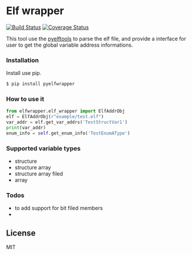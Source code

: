 # Elf wrapper

[![Build Status](https://travis-ci.org/sgnes/elf_dwarf_wrapper.svg?branch=master)](https://travis-ci.org/sgnes/elf_dwarf_wrapper)
[![Coverage Status](https://coveralls.io/repos/github/sgnes/elf_dwarf_wrapper/badge.svg?branch=master)](https://coveralls.io/github/sgnes/elf_dwarf_wrapper?branch=master)

This tool use the [pyelftools](https://github.com/eliben/pyelftools) to parse the elf file, and provide a interface
for user to get the global variable address informations.



### Installation


Install use pip.

```sh
$ pip install pyelfwrapper
```


 

### How to use it

```python 
from elfwrapper.elf_wrapper import ElfAddrObj
elf = ElfAddrObj(r"example/test.elf")
var_addr = elf.get_var_addrs('TestStructVar1')
print(var_addr)
enum_info = self.get_enum_info('TestEnumAType')
```

### Supported variable types
- structure 
- structure array
- structure array filed 
- array


### Todos

 - to add support for bit filed members
 - 
 
 

License
----

MIT


